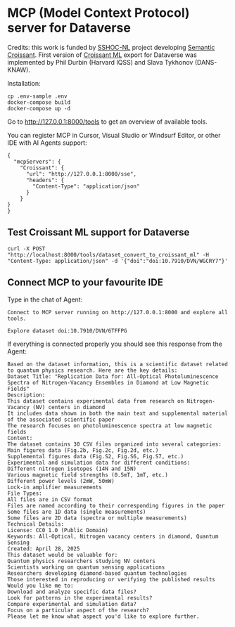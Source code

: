 # MCP (Model Context Protocol) server for Dataverse

Credits: this work is funded by [SSHOC-NL](https://sshoc.nl) project developing [Semantic Croissant](https://docs.google.com/document/d/1fi9Lb6x5Wm0L9CZftqjSGElV_ifcSW_IT-H8ZlpbrtQ/edit?tab=t.0). First version of [Croissant ML](https://docs.mlcommons.org/croissant/docs/croissant-spec.html) export for Dataverse was implemented by Phil Durbin (Harvard IQSS) and Slava Tykhonov (DANS-KNAW).

Installation:
```
cp .env-sample .env
docker-compose build
docker-compose up -d
```

Go to http://127.0.0.1:8000/tools to get an overview of available tools.

You can register MCP in Cursor, Visual Studio or Windsurf Editor, or other IDE with AI Agents support:
```
{
  "mcpServers": {
    "Croissant": {
      "url": "http://127.0.0.1:8000/sse",
      "headers": {
        "Content-Type": "application/json"
      }
    }
}
}
```

## Test Croissant ML support for Dataverse
```
curl -X POST "http://localhost:8000/tools/dataset_convert_to_croissant_ml" -H "Content-Type: application/json" -d '{"doi":"doi:10.7910/DVN/WGCRY7"}'
```

## Connect MCP to your favourite IDE

Type in the chat of Agent:
```
Connect to MCP server running on http://127.0.0.1:8000 and explore all tools.

Explore dataset doi:10.7910/DVN/6TFFPG
```
If everything is connected properly you should see this response from the Agent:
```
Based on the dataset information, this is a scientific dataset related to quantum physics research. Here are the key details:
Dataset Title: "Replication Data for: All-Optical Photoluminescence Spectra of Nitrogen-Vacancy Ensembles in Diamond at Low Magnetic Fields"
Description:
This dataset contains experimental data from research on Nitrogen-Vacancy (NV) centers in diamond
It includes data shown in both the main text and supplemental material of the associated scientific paper
The research focuses on photoluminescence spectra at low magnetic fields
Content:
The dataset contains 30 CSV files organized into several categories:
Main figures data (Fig.2b, Fig.2c, Fig.2d, etc.)
Supplemental figures data (Fig.S2, Fig.S6, Fig.S7, etc.)
Experimental and simulation data for different conditions:
Different nitrogen isotopes (14N and 15N)
Various magnetic field strengths (0.5mT, 1mT, etc.)
Different power levels (2mW, 50mW)
Lock-in amplifier measurements
File Types:
All files are in CSV format
Files are named according to their corresponding figures in the paper
Some files are 1D data (single measurements)
Some files are 2D data (spectra or multiple measurements)
Technical Details:
License: CC0 1.0 (Public Domain)
Keywords: All-Optical, Nitrogen vacancy centers in diamond, Quantum Sensing
Created: April 28, 2025
This dataset would be valuable for:
Quantum physics researchers studying NV centers
Scientists working on quantum sensing applications
Researchers developing diamond-based quantum technologies
Those interested in reproducing or verifying the published results
Would you like me to:
Download and analyze specific data files?
Look for patterns in the experimental results?
Compare experimental and simulation data?
Focus on a particular aspect of the research?
Please let me know what aspect you'd like to explore further.
```

